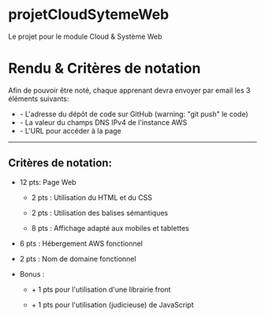 # projetCloudSytemeWeb
Le projet pour le module Cloud &amp; Système Web
<h1>Rendu & Critères de notation</h1>
<p>Afin de pouvoir être noté, chaque apprenant devra envoyer par email les 3 éléments suivants:</p>
<ul>
  <li>- L'adresse du dépôt de code sur GitHub (warning: "git push" le code)</li>
  <li>- La valeur du champs DNS IPv4 de l'instance AWS</li>
  <li>- L'URL pour accéder à la page</li> 
</ul>
<hr>
<h2>Critères de notation:</h2>
<ul>
  <li><p>12 pts: Page Web</p>
      <ul>
        <li><p>2 pts : Utilisation du HTML et du CSS</p></li>
        <li><p>2 pts : Utilisation des balises sémantiques</p></li>
        <li><p>8 pts : Affichage adapté aux mobiles et tablettes</p></li>
      </ul>  
  </li>
  <li>
    <p>6 pts : Hébergement AWS fonctionnel</p>
  </li>
  <li>
    <p>2 pts : Nom de domaine fonctionnel</p>
  </li>
  <li>
    <p>Bonus :</p>
    <ul>
        <li><p>+ 1 pts pour l'utilisation d'une librairie front</p></li>
        <li><p>+ 1 pts pour l'utilisation (judicieuse) de JavaScript</p></li>
    </ul>  
  </li>
</ul>
